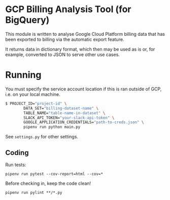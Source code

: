 # GCP Billing Analysis Tool (for BigQuery)
This module is written to analyse Google Cloud Platform billing data
that has been exported to billing via the automatic export feature.

It returns data in dictionary format, which then may be used as is or,
for example, converted to JSON to serve other use cases.

# Running
You must specify the service account location if this is ran outside of
GCP, i.e. on your local machine.
```bash
$ PROJECT_ID="project-id" \
        DATA_SET="billing-dataset-name" \
        TABLE_NAME="table-name-in-dataset" \
        SLACK_API_TOKEN="your-slack-api-token" \
        GOOGLE_APPLICATION_CREDENTIALS="path-to-creds.json" \
        pipenv run python main.py
```
See `settings.py` for other settings.

## Coding

Run tests:

```shell script
pipenv run pytest --cov-report=html --cov=*
```

Before checking in, keep the code clean!

```shell script
pipenv run pylint **/*.py
```